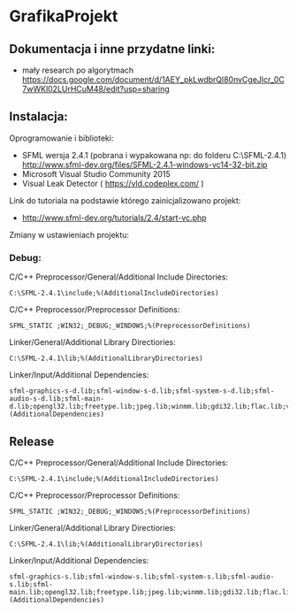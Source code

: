 # GrafikaProjekt

## Dokumentacja i inne przydatne linki:
  - mały research po algorytmach https://docs.google.com/document/d/1AEY_pkLwdbrQl80nvCgeJlcr_0C7wWKl02LUrHCuM48/edit?usp=sharing
  
## Instalacja: 

Oprogramowanie i biblioteki:
  - SFML wersja 2.4.1 (pobrana i wypakowana np: do folderu C:\SFML-2.4.1) http://www.sfml-dev.org/files/SFML-2.4.1-windows-vc14-32-bit.zip
  - Microsoft Visual Studio Community 2015
  - Visual Leak Detector ( https://vld.codeplex.com/ )
  
Link do tutoriala na podstawie którego zainicjalizowano projekt:
  - http://www.sfml-dev.org/tutorials/2.4/start-vc.php

Zmiany w ustawieniach projektu:
### Debug: 

C/C++ Preprocessor/General/Additional Include Directories:
```
C:\SFML-2.4.1\include;%(AdditionalIncludeDirectories)
```

C/C++ Preprocessor/Preprocessor Definitions:
```
SFML_STATIC ;WIN32;_DEBUG;_WINDOWS;%(PreprocessorDefinitions)
```

Linker/General/Additional Library Directiories:
```
C:\SFML-2.4.1\lib;%(AdditionalLibraryDirectories)
```

Linker/Input/Additional Dependencies:
```
sfml-graphics-s-d.lib;sfml-window-s-d.lib;sfml-system-s-d.lib;sfml-audio-s-d.lib;sfml-main-d.lib;opengl32.lib;freetype.lib;jpeg.lib;winmm.lib;gdi32.lib;flac.lib;vorbisenc.lib;vorbisfile.lib;vorbis.lib;ogg.lib;%(AdditionalDependencies)
```

## Release
C/C++ Preprocessor/General/Additional Include Directories:
```
C:\SFML-2.4.1\include;%(AdditionalIncludeDirectories)
```

C/C++ Preprocessor/Preprocessor Definitions:
```
SFML_STATIC ;WIN32;_DEBUG;_WINDOWS;%(PreprocessorDefinitions)
```

Linker/General/Additional Library Directiories:
```
C:\SFML-2.4.1\lib;%(AdditionalLibraryDirectories)
```

Linker/Input/Additional Dependencies:
```
sfml-graphics-s.lib;sfml-window-s.lib;sfml-system-s.lib;sfml-audio-s.lib;sfml-main.lib;opengl32.lib;freetype.lib;jpeg.lib;winmm.lib;gdi32.lib;flac.lib;vorbisenc.lib;vorbisfile.lib;vorbis.lib;ogg.lib;%(AdditionalDependencies)
```
